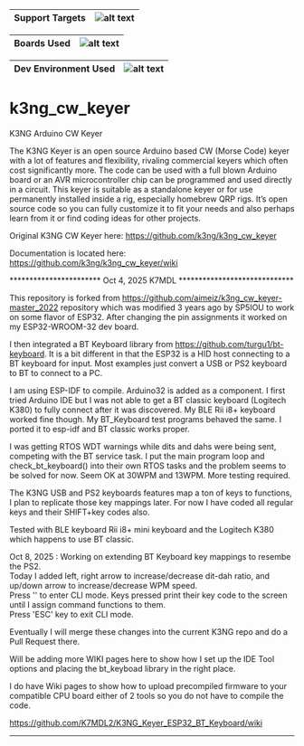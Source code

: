 | Support Targets | ![alt text][esp32] |
| --- | --- |

| Boards Used | ![alt text][esp32-WROOM-32]|
| --- | --- |

| Dev Environment Used | ![alt text][ESP-IDF]|
| --- | --- |


[esp32]: https://img.shields.io/badge/ESP32-green "ESP32"
[esp32-WROOM-32]: https://img.shields.io/badge/ESP32--WROOM--32-orange "ESP32-WROOM-32"
[ESP-IDF]: https://img.shields.io/badge/ESP--IDF-cyan "ESP-IDF"

# k3ng_cw_keyer
K3NG Arduino CW Keyer

The K3NG Keyer is an open source Arduino based CW (Morse Code) keyer with a lot of features and flexibility, rivaling commercial keyers which often cost significantly more. The code can be used with a full blown Arduino board or an AVR microcontroller chip can be programmed and used directly in a circuit. This keyer is suitable as a standalone keyer or for use permanently installed inside a rig, especially homebrew QRP rigs. It’s open source code so you can fully customize it to fit your needs and also perhaps learn from it or find coding ideas for other projects.

Original K3NG CW Keyer here: https://github.com/k3ng/k3ng_cw_keyer

Documentation is located here: https://github.com/k3ng/k3ng_cw_keyer/wiki



***********************  Oct 4, 2025  K7MDL *****************************

This repository is forked from https://github.com/aimeiz/k3ng_cw_keyer-master_2022 repository which was modified 3 years ago by SP5IOU to work on some flavor of ESP32.  After changing the pin assignments it worked on my ESP32-WROOM-32 dev board.  

I then integrated a BT Keyboard library from https://github.com/turgu1/bt-keyboard.  It is a bit different in that the ESP32 is a HID host connecting to a BT keyboard for input.  Most examples just convert a USB or PS2 keyboard to BT to connect to a PC.   

I am using ESP-IDF to compile.  Arduino32 is added as a component.  I first tried Arduino IDE but I was not able to get a BT classic keyboard (Logitech K380) to fully connect after it was discovered.  My BLE Rii i8+ keyboard worked fine though.  My BT_Keyboard test programs behaved the same.   I ported it to esp-idf and BT classic works proper.

I was getting RTOS WDT warnings while dits and dahs were being sent, competing with the BT service task.   I put the main program loop and check_bt_keyboard() into their own RTOS tasks and the problem seems to be solved for now. Seem OK at 30WPM and 13WPM.  More testing required.

The K3NG USB and PS2 keyboards features map a ton of keys to functions, I plan to replicate those key mappings later.  For now I have coded all regular keys and their SHIFT+key codes also.

Tested with BLE keyboard Rii i8+ mini keyboard and the Logitech K380 which happens to use BT classic.

Oct 8, 2025 : Working on extending BT Keyboard key mappings to resembe the PS2.  
Today I added left, right arrow to increase/decrease dit-dah ratio, and up/down arrow to increase/decrease WPM speed.   
Press '\' to enter CLI mode.  Keys pressed print their key code to the screen until I assign command functions to them.  
Press 'ESC' key to exit CLI mode.

Eventually I will merge these changes into the current K3NG repo and do a Pull Request there.

Will be adding more WIKI pages here to show how I set up the IDE Tool options and placing the bt_keyboad library in the right place.  

I do have Wiki pages to show how to upload precompiled firmware to your compatible CPU board either of 2 tools so you do not have to compile the code.

https://github.com/K7MDL2/K3NG_Keyer_ESP32_BT_Keyboard/wiki


*************************************************************************
